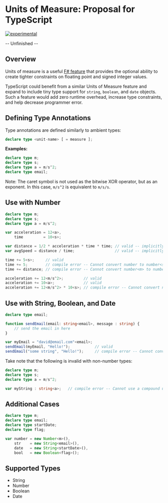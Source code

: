 Units of Measure: Proposal for TypeScript
=========================================

[![experimental](http://badges.github.io/stability-badges/dist/experimental.svg)](http://github.com/badges/stability-badges)

-- Unfinished --

## Overview

Units of measure is a useful [F# feature](http://msdn.microsoft.com/en-us/library/dd233243.aspx) that provides the optional ability to create tighter constraints on floating point and signed integer values.

TypeScript could benefit from a similar Units of Measure feature and expand to include tiny type support for `string`, `boolean`, and `date` objects. Such a feature would add zero runtime overhead, increase type constraints, and help decrease programmer error.

## Defining Type Annotations

Type annotations are defined similarly to ambient types:

```typescript
declare type <unit-name> [ = measure ];
```

**Examples:**

```typescript
declare type m;
declare type s;
declare type a = m/s^2;
declare type email;
```

Note: The caret symbol is not used as the bitwise XOR operator, but as an exponent. In this case, `m/s^2` is equivalent to `m/s/s`.

## Use with Number

```typescript
declare type m;
declare type s;
declare type a = m/s^2;

var acceleration = 12<a>,
    time         = 10<s>;

var distance = 1/2 * acceleration * time * time; // valid -- implicitly typed to number<m>
var avgSpeed = distance / time;                  // valid -- implicitly typed to number<m/s>

time += 5<s>;     // valid
time += 5;        // compile error -- Cannot convert number to number<s>
time += distance; // compile error -- Cannot convert number<m> to number<s>

acceleration += 12<m/s^2>;         // valid
acceleration += 10<a>;             // valid
acceleration += 12<m/s^2> * 10<s>; // compile error -- Cannot convert number<m/s> to number<a>
```

## Use with String, Boolean, and Date

```typescript
declare type email;

function sendEmail(email: string<email>, message : string) {
    // send the email in here
}

var myEmail = "david@email.com"<email>;
sendEmail(myEmail, "Hello!");           // valid
sendEmail("some string", "Hello!");     // compile error -- Cannot convert string to string<email>
```

Take note that the following is invalid with non-number types:

```typescript
declare type m;
declare type s;
declare type a = m/s^2;

var myString : string<a>;   // compile error -- Cannot use a compound unit annotation for non-number types
```

## Additional Cases

```typescript
declare type m;
declare type email;
declare type startDate;
declare type flag;

var number = new Number<m>(),
    str    = new String<email>(),
    date   = new String<startDate>(),
    bool   = new Boolean<flag>();
```

## Supported Types

* String
* Number
* Boolean
* Date
